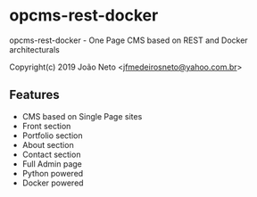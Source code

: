 # opcms-rest-docker
opcms-rest-docker - One Page CMS based on REST and Docker architecturals

Copyright(c) 2019 João Neto <<jfmedeirosneto@yahoo.com.br>>

## Features

- CMS based on Single Page sites
- Front section
- Portfolio section
- About section
- Contact section
- Full Admin page
- Python powered
- Docker powered


